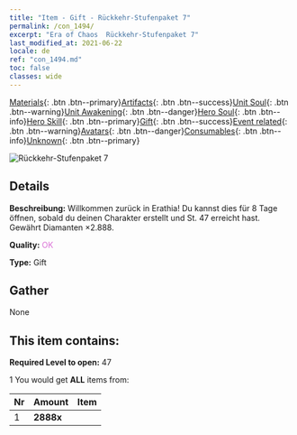 ```yaml
---
title: "Item - Gift - Rückkehr-Stufenpaket 7"
permalink: /con_1494/
excerpt: "Era of Chaos  Rückkehr-Stufenpaket 7"
last_modified_at: 2021-06-22
locale: de
ref: "con_1494.md"
toc: false
classes: wide
---
```

 [Materials](/ItemsDE/){: .btn .btn--primary}[Artifacts](/ItemsDE/Artifacts/){: .btn .btn--success}[Unit Soul](/ItemsDE/UnitSoul/){: .btn .btn--warning}[Unit Awakening](/ItemsDE/UnitAwakening/){: .btn .btn--danger}[Hero Soul](/ItemsDE/HeroSoul/){: .btn .btn--info}[Hero Skill](/ItemsDE/HeroSkill/){: .btn .btn--primary}[Gift](/ItemsDE/Gift/){: .btn .btn--success}[Event related](/ItemsDE/Events/){: .btn .btn--warning}[Avatars](/ItemsDE/Avatars/){: .btn .btn--danger}[Consumables](/ItemsDE/Consumables/){: .btn .btn--info}[Unknown](/ItemsDE/Unknown/){: .btn .btn--primary}

 ![Rückkehr-Stufenpaket 7](/images/t/i_907102.png)

## Details
 **Beschreibung:** Willkommen zurück in Erathia! Du kannst dies für 8 Tage öffnen, sobald du deinen Charakter erstellt und St. 47 erreicht hast. Gewährt Diamanten ×2.888.

 **Quality:** <span style="color: #DA70D6">OK</span>

 **Type:** Gift

## Gather

  None

## This item contains:

 **Required Level to open:** 47

 1 You would get **ALL** items  from:

  | Nr | Amount |     Item    |
  |:---|:-------|:------------|
  | 1 |  **2888x** | <i class="fas fa-gem"/> |  | 
